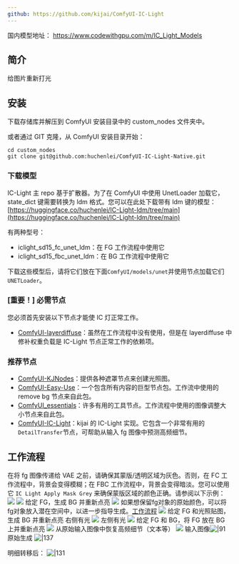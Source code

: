 ```yaml
---
github: https://github.com/kijai/ComfyUI-IC-Light
---
```


国内模型地址： https://www.codewithgpu.com/m/IC_Light_Models

## 简介
给图片重新打光

## 安装

下载存储库并解压到 ComfyUI 安装目录中的 custom_nodes 文件夹中。

或者通过 GIT 克隆，从 ComfyUI 安装目录开始：

```shell
cd custom_nodes
git clone git@github.com:huchenlei/ComfyUI-IC-Light-Native.git
```

### 下载模型
IC-Light 主 repo 基于扩散器。为了在 ComfyUI 中使用 UnetLoader 加载它，state_dict 键需要转换为 ldm 格式。您可以在此处下载带有 ldm 键的模型：[https://huggingface.co/huchenlei/IC-Light-ldm/tree/main](https://huggingface.co/huchenlei/IC-Light-ldm/tree/main)

有两种型号：
- iclight_sd15_fc_unet_ldm：在 FG 工作流程中使用它
- iclight_sd15_fbc_unet_ldm：在 BG 工作流程中使用它

下载这些模型后，请将它们放在下面`ComfyUI/models/unet`并使用节点加载它们`UNETLoader`。

### [重要！] 必需节点
您必须首先安装以下节点才能使 IC 灯正常工作。

- [ComfyUI-layerdiffuse](https://github.com/huchenlei/ComfyUI-layerdiffuse)：虽然在工作流程中没有使用，但是在 layerdiffuse 中修补权重负载是 IC-Light 节点正常工作的依赖项。

### 推荐节点

- [ComfyUI-KJNodes](https://github.com/kijai/ComfyUI-KJNodes)：提供各种遮罩节点来创建光照图。
- [ComfyUI-Easy-Use](https://github.com/yolain/ComfyUI-Easy-Use)：一个包含所有内容的巨型节点包。工作流中使用的 remove bg 节点来自此包。
- [ComfyUI_essentials](https://github.com/cubiq/ComfyUI_essentials)：许多有用的工具节点。工作流程中使用的图像调整大小节点来自此包。
- [ComfyUI-IC-Light](https://github.com/kijai/ComfyUI-IC-Light)：kijai 的 IC-Light 实现。它包含一个非常有用的`DetailTransfer`节点，可帮助从输入 fg 图像中预测高频细节。

## 工作流程

在将 fg 图像传递给 VAE 之前，请确保其蒙版/透明区域为灰色。否则，在 FC 工作流程中，背景会变得模糊；在 FBC 工作流程中，背景会变得暗淡。您可以使用它 `IC Light Apply Mask Grey` 来确保蒙版区域的颜色正确。请参阅以下示例：
![](https://qhdtc.oss-cn-chengdu.aliyuncs.com/obsidian/202406250934168.png)
![](https://qhdtc.oss-cn-chengdu.aliyuncs.com/obsidian/202406250935306.png)
给定 FG，生成 BG 并重新点亮
![](https://qhdtc.oss-cn-chengdu.aliyuncs.com/obsidian/202406250936620.png)
如果想保留fg对象的原始颜色，可以将fg对象放入潜在空间中，以进一步指导生成。[工作流程](https://github.com/huchenlei/ComfyUI-IC-Light-Native/blob/main/examples/ic_light_preserve_color.json)
![](https://qhdtc.oss-cn-chengdu.aliyuncs.com/obsidian/202406250936021.png)
给定 FG 和光照贴图，生成 BG 并重新点亮
右侧有光
![](https://qhdtc.oss-cn-chengdu.aliyuncs.com/obsidian/202406250937776.png)
左侧有光
![](https://qhdtc.oss-cn-chengdu.aliyuncs.com/obsidian/202406250937949.png)
给定 FG 和 BG，将 FG 放在 BG 上并重新点亮
![](https://qhdtc.oss-cn-chengdu.aliyuncs.com/obsidian/202406250937601.png)
从原始输入图像中恢复高频细节（文本等）
![](https://qhdtc.oss-cn-chengdu.aliyuncs.com/obsidian/202406250937761.png)
输入图像![|91](https://qhdtc.oss-cn-chengdu.aliyuncs.com/obsidian/202406250937318.png)
原始生成
![|137](https://qhdtc.oss-cn-chengdu.aliyuncs.com/obsidian/202406250938934.png)

明细转移后：
![|131](https://qhdtc.oss-cn-chengdu.aliyuncs.com/obsidian/202406250938228.png)
